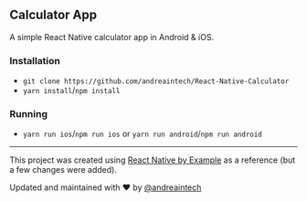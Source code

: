 ## Calculator App

A simple React Native calculator app in Android & iOS.

### Installation

- `git clone https://github.com/andreaintech/React-Native-Calculator`
- `yarn install`/`npm install`

### Running

- `yarn run ios`/`npm run ios` or `yarn run android`/`npm run android`

---

This project was created using [React Native by Example](https://www.reactnativebyexample.com/) as a reference (but a few changes were added).

Updated and maintained with ❤️ by [@andreaintech](https://andreaintech.github.io/web/)
